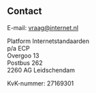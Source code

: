 
## Contact

E-mail: [vraag@internet.nl](mailto:vraag@internet.nl)

Platform Internetstandaarden  
p/a ECP  
Overgoo 13  
Postbus 262  
2260 AG  Leidschendam  

KvK-nummer: 27169301


